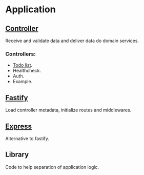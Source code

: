 # Application

## [Controller](./controller)
Receive and validate data and deliver data do domain services.

### Controllers:
- [Todo list](./controller/todo-list/API.md).
- Healthcheck.
- Auth.
- Example.

## [Fastify](./fastify)
Load controller metadata, initialize routes and middlewares.

## [Express](./express)
Alternative to fastify.

## Library
Code to help separation of application logic.

